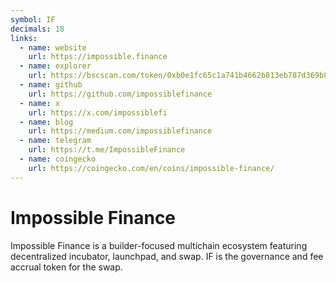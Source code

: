 ```yaml
---
symbol: IF
decimals: 18
links:
  - name: website
    url: https://impossible.finance
  - name: explorer
    url: https://bscscan.com/token/0xb0e1fc65c1a741b4662b813eb787d369b8614af1
  - name: github
    url: https://github.com/impossiblefinance
  - name: x
    url: https://x.com/impossiblefi
  - name: blog
    url: https://medium.com/impossiblefinance
  - name: telegram
    url: https://t.me/ImpossibleFinance
  - name: coingecko
    url: https://coingecko.com/en/coins/impossible-finance/
---
```


# Impossible Finance

Impossible Finance is a builder-focused multichain ecosystem featuring decentralized incubator, launchpad, and swap. IF is the governance and fee accrual token for the swap.

